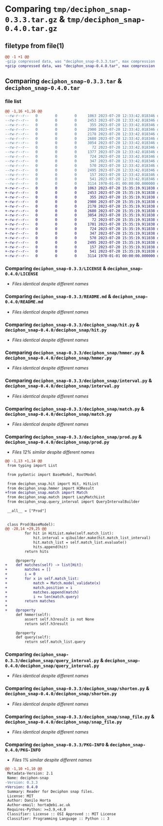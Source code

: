 # Comparing `tmp/deciphon_snap-0.3.3.tar.gz` & `tmp/deciphon_snap-0.4.0.tar.gz`

## filetype from file(1)

```diff
@@ -1 +1 @@
-gzip compressed data, was "deciphon_snap-0.3.3.tar", max compression
+gzip compressed data, was "deciphon_snap-0.4.0.tar", max compression
```

## Comparing `deciphon_snap-0.3.3.tar` & `deciphon_snap-0.4.0.tar`

### file list

```diff
@@ -1,16 +1,16 @@
--rw-r--r--   0        0        0     1063 2023-07-20 12:33:42.018346 deciphon_snap-0.3.3/LICENSE
--rw-r--r--   0        0        0     2453 2023-07-20 12:33:42.018346 deciphon_snap-0.3.3/README.md
--rw-r--r--   0        0        0      355 2023-07-20 12:33:42.018346 deciphon_snap-0.3.3/deciphon_snap/amino.py
--rw-r--r--   0        0        0     2900 2023-07-20 12:33:42.018346 deciphon_snap-0.3.3/deciphon_snap/hit.py
--rw-r--r--   0        0        0     2178 2023-07-20 12:33:42.018346 deciphon_snap-0.3.3/deciphon_snap/hmmer.py
--rw-r--r--   0        0        0     2680 2023-07-20 12:33:42.018346 deciphon_snap-0.3.3/deciphon_snap/interval.py
--rw-r--r--   0        0        0     3054 2023-07-20 12:33:42.018346 deciphon_snap-0.3.3/deciphon_snap/match.py
--rw-r--r--   0        0        0       72 2023-07-20 12:33:42.018346 deciphon_snap-0.3.3/deciphon_snap/path_like.py
--rw-r--r--   0        0        0     1377 2023-07-20 12:33:42.018346 deciphon_snap-0.3.3/deciphon_snap/prod.py
--rw-r--r--   0        0        0      724 2023-07-20 12:33:42.018346 deciphon_snap-0.3.3/deciphon_snap/query_interval.py
--rw-r--r--   0        0        0      347 2023-07-20 12:33:42.018346 deciphon_snap-0.3.3/deciphon_snap/read_snap.py
--rw-r--r--   0        0        0      570 2023-07-20 12:33:42.018346 deciphon_snap-0.3.3/deciphon_snap/shorten.py
--rw-r--r--   0        0        0     2495 2023-07-20 12:33:42.018346 deciphon_snap-0.3.3/deciphon_snap/snap_file.py
--rw-r--r--   0        0        0      157 2023-07-20 12:33:42.018346 deciphon_snap-0.3.3/deciphon_snap/stringify.py
--rw-r--r--   0        0        0      541 2023-07-20 12:33:42.018346 deciphon_snap-0.3.3/pyproject.toml
--rw-r--r--   0        0        0     3114 1970-01-01 00:00:00.000000 deciphon_snap-0.3.3/PKG-INFO
+-rw-r--r--   0        0        0     1063 2023-07-20 15:35:19.911838 deciphon_snap-0.4.0/LICENSE
+-rw-r--r--   0        0        0     2453 2023-07-20 15:35:19.911838 deciphon_snap-0.4.0/README.md
+-rw-r--r--   0        0        0      355 2023-07-20 15:35:19.911838 deciphon_snap-0.4.0/deciphon_snap/amino.py
+-rw-r--r--   0        0        0     2900 2023-07-20 15:35:19.911838 deciphon_snap-0.4.0/deciphon_snap/hit.py
+-rw-r--r--   0        0        0     2178 2023-07-20 15:35:19.911838 deciphon_snap-0.4.0/deciphon_snap/hmmer.py
+-rw-r--r--   0        0        0     2680 2023-07-20 15:35:19.911838 deciphon_snap-0.4.0/deciphon_snap/interval.py
+-rw-r--r--   0        0        0     3054 2023-07-20 15:35:19.911838 deciphon_snap-0.4.0/deciphon_snap/match.py
+-rw-r--r--   0        0        0       72 2023-07-20 15:35:19.911838 deciphon_snap-0.4.0/deciphon_snap/path_like.py
+-rw-r--r--   0        0        0     1701 2023-07-20 15:35:19.911838 deciphon_snap-0.4.0/deciphon_snap/prod.py
+-rw-r--r--   0        0        0      724 2023-07-20 15:35:19.911838 deciphon_snap-0.4.0/deciphon_snap/query_interval.py
+-rw-r--r--   0        0        0      347 2023-07-20 15:35:19.911838 deciphon_snap-0.4.0/deciphon_snap/read_snap.py
+-rw-r--r--   0        0        0      570 2023-07-20 15:35:19.911838 deciphon_snap-0.4.0/deciphon_snap/shorten.py
+-rw-r--r--   0        0        0     2495 2023-07-20 15:35:19.911838 deciphon_snap-0.4.0/deciphon_snap/snap_file.py
+-rw-r--r--   0        0        0      157 2023-07-20 15:35:19.911838 deciphon_snap-0.4.0/deciphon_snap/stringify.py
+-rw-r--r--   0        0        0      541 2023-07-20 15:35:19.911838 deciphon_snap-0.4.0/pyproject.toml
+-rw-r--r--   0        0        0     3114 1970-01-01 00:00:00.000000 deciphon_snap-0.4.0/PKG-INFO
```

### Comparing `deciphon_snap-0.3.3/LICENSE` & `deciphon_snap-0.4.0/LICENSE`

 * *Files identical despite different names*

### Comparing `deciphon_snap-0.3.3/README.md` & `deciphon_snap-0.4.0/README.md`

 * *Files identical despite different names*

### Comparing `deciphon_snap-0.3.3/deciphon_snap/hit.py` & `deciphon_snap-0.4.0/deciphon_snap/hit.py`

 * *Files identical despite different names*

### Comparing `deciphon_snap-0.3.3/deciphon_snap/hmmer.py` & `deciphon_snap-0.4.0/deciphon_snap/hmmer.py`

 * *Files identical despite different names*

### Comparing `deciphon_snap-0.3.3/deciphon_snap/interval.py` & `deciphon_snap-0.4.0/deciphon_snap/interval.py`

 * *Files identical despite different names*

### Comparing `deciphon_snap-0.3.3/deciphon_snap/match.py` & `deciphon_snap-0.4.0/deciphon_snap/match.py`

 * *Files identical despite different names*

### Comparing `deciphon_snap-0.3.3/deciphon_snap/prod.py` & `deciphon_snap-0.4.0/deciphon_snap/prod.py`

 * *Files 12% similar despite different names*

```diff
@@ -1,13 +1,14 @@
 from typing import List
 
 from pydantic import BaseModel, RootModel
 
 from deciphon_snap.hit import Hit, HitList
 from deciphon_snap.hmmer import H3Result
+from deciphon_snap.match import Match
 from deciphon_snap.match import LazyMatchList
 from deciphon_snap.query_interval import QueryIntervalBuilder
 
 __all__ = ["Prod"]
 
 
 class Prod(BaseModel):
@@ -28,14 +29,25 @@
         for hit in HitList.make(self.match_list):
             hit.interval = qibuilder.make(hit.match_list_interval)
             hit.match_list = self.match_list.evaluate()
             hits.append(hit)
         return hits
 
     @property
+    def matches(self) -> list[Hit]:
+        matches = []
+        i = 0
+        for x in self.match_list:
+            match = Match.model_validate(x)
+            match.position = i
+            matches.append(match)
+            i += len(match.query)
+        return matches
+
+    @property
     def hmmer(self):
         assert self.h3result is not None
         return self.h3result
 
     @property
     def query(self):
         return self.match_list.query
```

### Comparing `deciphon_snap-0.3.3/deciphon_snap/query_interval.py` & `deciphon_snap-0.4.0/deciphon_snap/query_interval.py`

 * *Files identical despite different names*

### Comparing `deciphon_snap-0.3.3/deciphon_snap/shorten.py` & `deciphon_snap-0.4.0/deciphon_snap/shorten.py`

 * *Files identical despite different names*

### Comparing `deciphon_snap-0.3.3/deciphon_snap/snap_file.py` & `deciphon_snap-0.4.0/deciphon_snap/snap_file.py`

 * *Files identical despite different names*

### Comparing `deciphon_snap-0.3.3/PKG-INFO` & `deciphon_snap-0.4.0/PKG-INFO`

 * *Files 1% similar despite different names*

```diff
@@ -1,10 +1,10 @@
 Metadata-Version: 2.1
 Name: deciphon-snap
-Version: 0.3.3
+Version: 0.4.0
 Summary: Reader for Deciphon snap files.
 License: MIT
 Author: Danilo Horta
 Author-email: horta@ebi.ac.uk
 Requires-Python: >=3.9,<4.0
 Classifier: License :: OSI Approved :: MIT License
 Classifier: Programming Language :: Python :: 3
```


